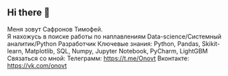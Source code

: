 ## Hi there 👋
Меня зовут Сафронов Тимофей.
<br> 
Я нахожусь в поиске работы по наплавлениям Data-science/Системный аналитик/Python Разработчик
Ключевые знания: Python, Pandas, Skikit-learn, Matplotlib, SQL, Numpy, Jupyter Notebook, PyCharm, LightGBM
<br> 
Связаться со мной:
Телеграмм: https://t.me/Onovt
Вконтакте: https://vk.com/onovt
